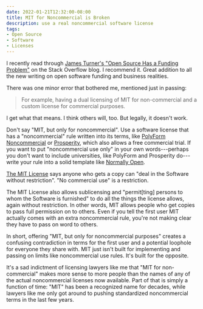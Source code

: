 ```yaml
---
date: 2022-01-21T12:32:00-08:00
title: MIT for Noncommercial is Broken
description: use a real noncommercial software license
tags:
- Open Source
- Software
- Licenses
---
```


I recently read through [James Turner's "Open Source Has a Funding Problem"](https://stackoverflow.blog/2021/01/07/open-source-has-a-funding-problem/) on the Stack Overflow blog.  I recommend it.  Great addition to all the new writing on open software funding and business realities.

There was one minor error that bothered me, mentioned just in passing:

> For example, having a dual licensing of MIT for non-commercial and a custom license for commercial purposes.

I get what that means.  I think others will, too.  But legally, it doesn't work.

Don't say "MIT, but only for noncommercial".  Use a software license that has a "noncommercial" rule written into its terms, like [PolyForm Noncommercial](https://polyformproject.org/licenses/noncommercial/1.0.0) or [Prosperity](https://prosperitylicense.com), which also allows a free commercial trial.  If you want to put "noncommercial use only" in your own words---perhaps you don't want to include universities, like PolyForm and Prosperity do---write your rule into a solid template like [Normally Open](https://github.com/berneout/normally-open-closed/blob/main/normally-open.md).

[The MIT License](https://www.spdx.org/licenses/MIT.html) says anyone who gets a copy can "deal in the Software without restriction".  "No commercial use" is a restriction.

The MIT License also allows sublicensing and "permit[ting] persons to whom the Software is furnished" to do all the things the license allows, again without restriction.  In other words, MIT allows people who get copies to pass full permission on to others.  Even if you tell the first user MIT actually comes with an extra noncommercial rule, you're not making clear they have to pass on word to others.

In short, offering "MIT, but only for noncommercial purposes" creates a confusing contradiction in terms for the first user and a potential loophole for everyone they share with.  MIT just isn't built for implementing and passing on limits like noncommercial use rules.  It's built for the opposite.

It's a sad indictment of licensing lawyers like me that "MIT for non-commercial" makes more sense to more people than the names of any of the actual noncommercial licenses now available.  Part of that is simply a function of time: "MIT" has been a recognized name for decades, while lawyers like me only got around to pushing standardized noncommercial terms in the last few years.
